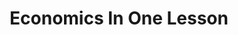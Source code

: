 ---
layout: page-books
title: Economics In One Lesson
subtitle: 
essential: true
categories: ['economics']
authors: ['Henry Hazlitt']
authors_twitter: 
excerpt: .
resource_url: 
amazon_url: https://www.amazon.com/dp/0517548232
wikipedia_url: 
free_url: 
---